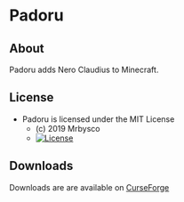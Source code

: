 # Padoru #

## About ##
Padoru adds Nero Claudius to Minecraft. 

## License ##
* Padoru is licensed under the MIT License
  - (c) 2019 Mrbysco
  - [![License](https://img.shields.io/badge/License-MIT-red.svg?style=flat)](http://opensource.org/licenses/MIT)
  
## Downloads ##
Downloads are are available on [CurseForge](https://www.curseforge.com/minecraft/mc-mods/padoru)
